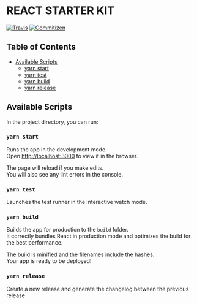 # REACT STARTER KIT

[![Travis](https://api.travis-ci.org/devaublanc/react-starter-kit.svg?style=flat-square)](https://travis-ci.org/devaublanc/react-starter-kit)
[![Commitizen](https://img.shields.io/badge/commitizen-friendly-brightgreen.svg)](http://commitizen.github.io/cz-cli/)

## Table of Contents

- [Available Scripts](#available-scripts)
  - [yarn start](#yarn-start)
  - [yarn test](#yarn-test)
  - [yarn build](#yarn-build)
  - [yarn release](#yarn-release)


## Available Scripts

In the project directory, you can run:

### `yarn start`

Runs the app in the development mode.<br>
Open [http://localhost:3000](http://localhost:3000) to view it in the browser.

The page will reload if you make edits.<br>
You will also see any lint errors in the console.

### `yarn test`

Launches the test runner in the interactive watch mode.<br>

### `yarn build`

Builds the app for production to the `build` folder.<br>
It correctly bundles React in production mode and optimizes the build for the best performance.

The build is minified and the filenames include the hashes.<br>
Your app is ready to be deployed!

### `yarn release`

Create a new release and generate the changelog between the previous release
